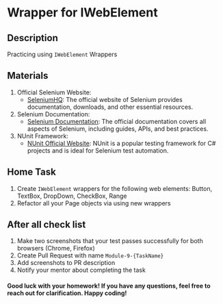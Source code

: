 ﻿# Wrapper for IWebElement

## Description

Practicing using `IWebElement` Wrappers

## Materials

1. Official Selenium Website:
   - [SeleniumHQ](https://www.selenium.dev/): The official website of Selenium provides documentation, downloads, and other essential resources.
2. Selenium Documentation:
   - [Selenium Documentation](https://www.selenium.dev/documentation/en/): The official documentation covers all aspects of Selenium, including guides, APIs, and best practices.
3. NUnit Framework:
   - [NUnit Official Website](https://nunit.org/): NUnit is a popular testing framework for C# projects and is ideal for Selenium test automation.

## Home Task

1. Create `IWebElement` wrappers for the following web elements: Button, TextBox, DropDown, CheckBox, Range
2. Refactor all your Page objects via using new wrappers

## After all check list

1. Make two screenshots that your test passes successfully for both browsers (Chrome, Firefox)
2. Create Pull Request with name `Module-9-{TaskName}`
3. Add screenshots to PR description
4. Notify your mentor about completing the task

#### Good luck with your homework! If you have any questions, feel free to reach out for clarification. Happy coding!
